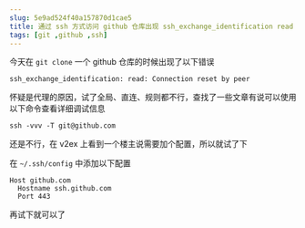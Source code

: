```yaml
---
slug: 5e9ad524f40a157870d1cae5
title: 通过 ssh 方式访问 github 仓库出现 ssh_exchange_identification read Connection reset by peer 的问题
tags: [git ,github ,ssh]
---
```


今天在 `git clone` 一个 github 仓库的时候出现了以下错误

```
ssh_exchange_identification: read: Connection reset by peer
```

怀疑是代理的原因，试了全局、直连、规则都不行，查找了一些文章有说可以使用以下命令查看详细调试信息

```
ssh -vvv -T git@github.com
```

还是不行，在 v2ex 上看到一个楼主说需要加个配置，所以就试了下

在 `~/.ssh/config` 中添加以下配置

```
Host github.com
  Hostname ssh.github.com
  Port 443
```

再试下就可以了
